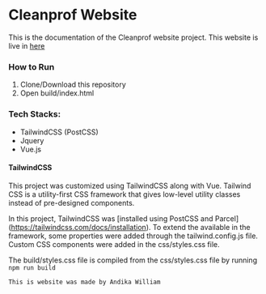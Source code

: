 
# Cleanprof Website

This is the documentation of the Cleanprof website project. 
This website is live in [here](https://vandercoder.github.io/cleanprof/)

### How to Run
1. Clone/Download this repository
2. Open build/index.html

### Tech Stacks:
- TailwindCSS (PostCSS)
- Jquery
- Vue.js

#### TailwindCSS
This project was customized using TailwindCSS along with Vue. Tailwind CSS is a 
utility-first CSS framework that gives low-level utility classes instead of 
pre-designed components. 

In this project, TailwindCSS was [installed using PostCSS and Parcel] (https://tailwindcss.com/docs/installation).
To extend the available in the framework, some properties were added through the tailwind.config.js file.
Custom CSS components were added in the css/styles.css file.

The build/styles.css file is compiled from the css/styles.css file by running 
```npm run build``` 

```
This is website was made by Andika William
```